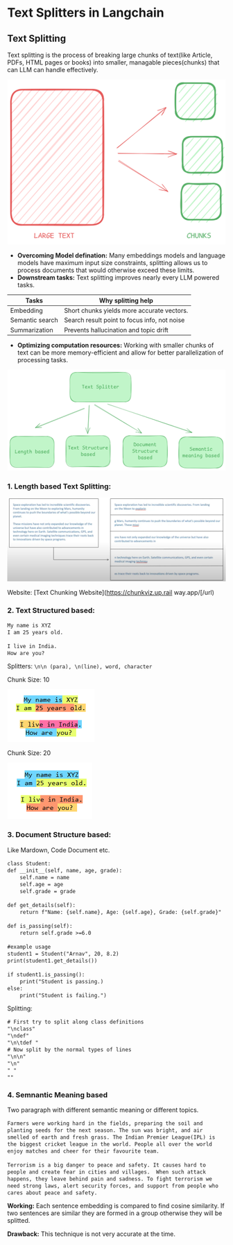 # Text Splitters in Langchain

## Text Splitting

Text splitting is the process of breaking large chunks of text(like Article, PDFs, HTML pages or books) into smaller, managable pieces(chunks) that can LLM can handle effectively. 

![alt text](images/image10_01.png)

- **Overcoming Model defination:** Many embeddings models and language models have maximum input size constraints, splitting allows us to process documents that would otherwise exceed these limits.
- **Downstream tasks:**  Text splitting improves nearly every LLM powered tasks. 

| **Tasks**       | **Why splitting help**                       |
|-----------------|----------------------------------------------|
| Embedding       | Short chunks yields more accurate vectors.   |
| Semantic search | Search result point to focus info, not noise |
| Summarization   | Prevents hallucination and topic drift       |

- **Optimizing computation resources:** Working with smaller chunks of text can be more memory-efficient and allow for better parallelization of processing tasks.

![alt text](images/image_10_02.png)

### 1. Length based Text Splitting:

![alt text](images/image_10_03.png)

Website: [Text Chunking Website](https://chunkviz.up.rail   way.app/[/url)

### 2. Text Structured based: 

```
My name is XYZ
I am 25 years old.

I live in India.
How are you? 
```

Splitters: ```\n\n (para), \n(line), word, character```

Chunk Size: 10

![alt text](images/image10_03.png)

Chunk Size: 20

![alt text](images/image10_04.png)

### 3. Document Structure based:

Like Mardown, Code Document etc.

```
class Student: 
def __init__(self, name, age, grade):
    self.name = name
    self.age = age 
    self.grade = grade 

def get_details(self):
    return f"Name: {self.name}, Age: {self.age}, Grade: {self.grade}"

def is_passing(self):
    return self.grade >=6.0 

#example usage 
student1 = Student("Arnav", 20, 8.2)
print(student1.get_details())

if student1.is_passing(): 
    print("Student is passing.)
else: 
    print("Student is failing.")

```
Splitting: 
```
# First try to split along class definitions
"\nclass"
"\ndef"
"\n\tdef " 
# Now split by the normal types of lines
"\n\n"
"\n"
" "
""
```

### 4. Semnantic Meaning based 

Two paragraph with different semantic meaning or different topics.
```
Farmers were working hard in the fields, preparing the soil and planting seeds for the next season. The sun was bright, and air smelled of earth and fresh grass. The Indian Premier League(IPL) is the biggest cricket league in the world. People all over the world enjoy matches and cheer for their favourite team.

Terrorism is a big danger to peace and safety. It causes hard to people and create fear in cities and villages.  When such attack happens, they leave behind pain and sadness. To fight terrorism we need strong laws, alert security forces, and support from people who cares about peace and safety. 

```
**Working:** Each sentence embedding is compared to find cosine similarity. If two sentences are similar they are formed in a group otherwise they will be splitted. 

**Drawback:** This technique is not very accurate at the time.